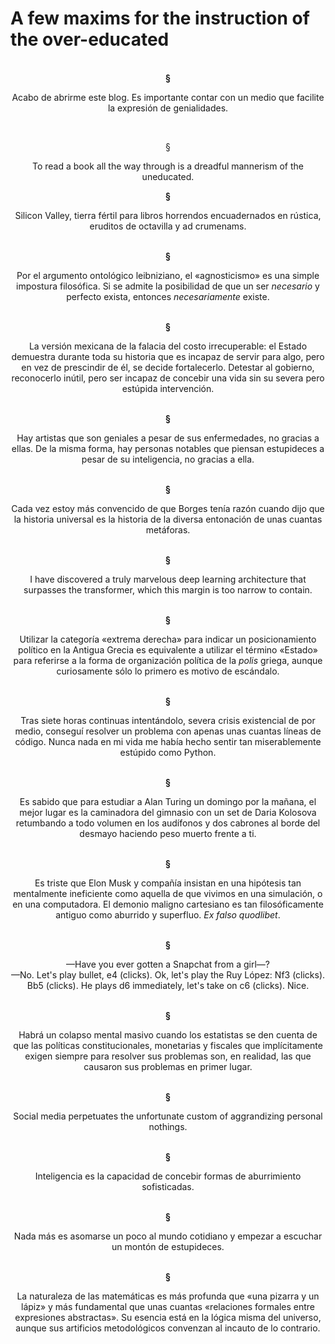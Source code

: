 # A few maxims for the instruction of the over-educated
<div align="center">

<br>
<b>
§
</b>

Acabo de abrirme este blog. Es importante contar con un medio que facilite la expresión de genialidades.

<br>

§
</b>

To read a book all the way through is a dreadful mannerism of the uneducated.

<b>
§
</b>

Silicon Valley, tierra fértil para libros horrendos encuadernados en rústica, eruditos de octavilla y ad crumenams.

<br>
<b>
§
</b>

Por el argumento ontológico leibniziano, el «agnosticismo» es una simple impostura filosófica. Si se admite la posibilidad de que un ser *necesario* y perfecto exista, entonces *necesariamente* existe.

<br>
<b>
§
</b>

La versión mexicana de la falacia del costo irrecuperable: el Estado demuestra durante toda su historia que es incapaz de servir para algo, pero en vez de prescindir de él, se decide fortalecerlo. Detestar al gobierno, reconocerlo inútil, pero ser incapaz de concebir una vida sin su severa pero estúpida intervención.

<br>
<b>
§
</b>

Hay artistas que son geniales a pesar de sus enfermedades, no gracias a ellas. De la misma forma, hay personas notables que piensan estupideces a pesar de su inteligencia, no gracias a ella.

<br>
<b>
§
</b>

Cada vez estoy más convencido de que Borges tenía razón cuando dijo que la historia universal es la historia de la diversa entonación de unas cuantas metáforas.

<br>
<b>
§
</b>

I have discovered a truly marvelous deep learning architecture that surpasses the transformer, which this margin is too narrow to contain.

<br>
<b>
§
</b>

Utilizar la categoría «extrema derecha» para indicar un posicionamiento político en la Antigua Grecia es equivalente a utilizar el término «Estado» para referirse a la forma de organización política de la *polis* griega, aunque curiosamente sólo lo primero es motivo de escándalo.

<br>
<b>
§
</b>

Tras siete horas continuas intentándolo, severa crisis existencial de por medio, conseguí resolver un problema con apenas unas cuantas líneas de código. Nunca nada en mi vida me había hecho sentir tan miserablemente estúpido como Python.

<br>
<b>
§
</b>

Es sabido que para estudiar a Alan Turing un domingo por la mañana, el mejor lugar es la caminadora del gimnasio con un set de Daria Kolosova retumbando a todo volumen en los audífonos y dos cabrones al borde del desmayo haciendo peso muerto frente a ti.

<br>
<b>
§
</b>

Es triste que Elon Musk y compañía insistan en una hipótesis tan mentalmente ineficiente como aquella de que vivimos en una simulación, o en una computadora. El demonio maligno cartesiano es tan filosóficamente antiguo como aburrido y superfluo. *Ex falso quodlibet*.

<br>
<b>
§
</b>

—Have you ever gotten a Snapchat from a girl—? <br>
—No. Let's play bullet, e4 (clicks). Ok, let's play the Ruy López: Nf3 (clicks). Bb5 (clicks). He plays d6 immediately, let's take on c6 (clicks). Nice.

<br>
<b>
§
</b>

Habrá un colapso mental masivo cuando los estatistas se den cuenta de que las políticas constitucionales, monetarias y fiscales que implícitamente exigen siempre para resolver sus problemas son, en realidad, las que causaron sus problemas en primer lugar.

<br>
<b>
§
</b>

Social media perpetuates the unfortunate custom of aggrandizing personal nothings.

<br>
<b>
§
</b>

Inteligencia es la capacidad de concebir formas de aburrimiento sofisticadas.

<br>
<b>
§
</b>

Nada más es asomarse un poco al mundo cotidiano y empezar a escuchar un montón de estupideces.

<br>
<b>
§
</b>

La naturaleza de las matemáticas es más profunda que «una pizarra y un lápiz» y más fundamental que unas cuantas «relaciones formales entre expresiones abstractas». Su esencia está en la lógica misma del universo, aunque sus artificios metodológicos convenzan al incauto de lo contrario.

</div>
